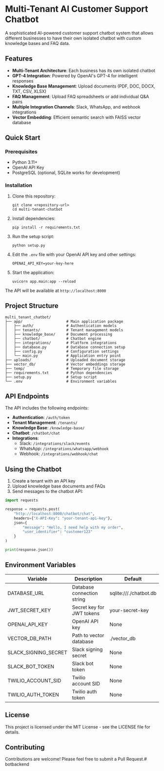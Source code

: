 # Multi-Tenant AI Customer Support Chatbot

A sophisticated AI-powered customer support chatbot system that allows different businesses to have their own isolated chatbot with custom knowledge bases and FAQ data.

## Features

- **Multi-Tenant Architecture**: Each business has its own isolated chatbot
- **GPT-4 Integration**: Powered by OpenAI's GPT-4 for intelligent responses
- **Knowledge Base Management**: Upload documents (PDF, DOC, DOCX, TXT, CSV, XLSX)
- **FAQ Management**: Upload FAQ spreadsheets or add individual Q&A pairs
- **Multiple Integration Channels**: Slack, WhatsApp, and webhook integrations
- **Vector Embedding**: Efficient semantic search with FAISS vector database

## Quick Start

### Prerequisites

- Python 3.11+
- OpenAI API Key
- PostgreSQL (optional, SQLite works for development)

### Installation

1. Clone this repository:
   ```
   git clone <repository-url>
   cd multi-tenant-chatbot
   ```

2. Install dependencies:
   ```
   pip install -r requirements.txt
   ```

3. Run the setup script:
   ```
   python setup.py
   ```

4. Edit the `.env` file with your OpenAI API key and other settings:
   ```
   OPENAI_API_KEY=your-key-here
   ```

5. Start the application:
   ```
   uvicorn app.main:app --reload
   ```

The API will be available at `http://localhost:8000`

## Project Structure

```
multi_tenant_chatbot/
├── app/                    # Main application package
│   ├── auth/               # Authentication models
│   ├── tenants/            # Tenant management models
│   ├── knowledge_base/     # Document processing
│   ├── chatbot/            # Chatbot engine
│   ├── integrations/       # Platform integrations
│   ├── database.py         # Database connection setup
│   ├── config.py           # Configuration settings
│   └── main.py             # Application entry point
├── uploads/                # Uploaded document storage
├── vector_db/              # Vector embeddings storage
├── temp/                   # Temporary file storage
├── requirements.txt        # Python dependencies
├── setup.py                # Setup script
└── .env                    # Environment variables
```

## API Endpoints

The API includes the following endpoints:

- **Authentication**: `/auth/token`
- **Tenant Management**: `/tenants/`
- **Knowledge Base**: `/knowledge-base/`
- **Chatbot**: `/chatbot/chat`
- **Integrations**:
  - Slack: `/integrations/slack/events`
  - WhatsApp: `/integrations/whatsapp/webhook`
  - Webhook: `/integrations/webhook/chat`

## Using the Chatbot

1. Create a tenant with an API key
2. Upload knowledge base documents and FAQs
3. Send messages to the chatbot API:

```python
import requests

response = requests.post(
    "http://localhost:8000/chatbot/chat",
    headers={"X-API-Key": "your-tenant-api-key"},
    json={
        "message": "Hello, I need help with my order",
        "user_identifier": "customer123"
    }
)

print(response.json())
```

## Environment Variables

| Variable | Description | Default |
|----------|-------------|---------|
| DATABASE_URL | Database connection string | sqlite:///./chatbot.db |
| JWT_SECRET_KEY | Secret key for JWT tokens | your-secret-key |
| OPENAI_API_KEY | OpenAI API key | None |
| VECTOR_DB_PATH | Path to vector database | ./vector_db |
| SLACK_SIGNING_SECRET | Slack signing secret | None |
| SLACK_BOT_TOKEN | Slack bot token | None |
| TWILIO_ACCOUNT_SID | Twilio account SID | None |
| TWILIO_AUTH_TOKEN | Twilio auth token | None |

## License

This project is licensed under the MIT License - see the LICENSE file for details.

## Contributing

Contributions are welcome! Please feel free to submit a Pull Request.# botbackend
